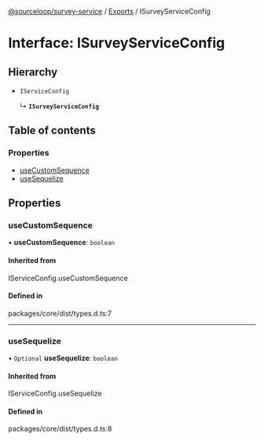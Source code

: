 [@sourceloop/survey-service](../README.md) / [Exports](../modules.md) / ISurveyServiceConfig

# Interface: ISurveyServiceConfig

## Hierarchy

- `IServiceConfig`

  ↳ **`ISurveyServiceConfig`**

## Table of contents

### Properties

- [useCustomSequence](ISurveyServiceConfig.md#usecustomsequence)
- [useSequelize](ISurveyServiceConfig.md#usesequelize)

## Properties

### useCustomSequence

• **useCustomSequence**: `boolean`

#### Inherited from

IServiceConfig.useCustomSequence

#### Defined in

packages/core/dist/types.d.ts:7

___

### useSequelize

• `Optional` **useSequelize**: `boolean`

#### Inherited from

IServiceConfig.useSequelize

#### Defined in

packages/core/dist/types.d.ts:8
